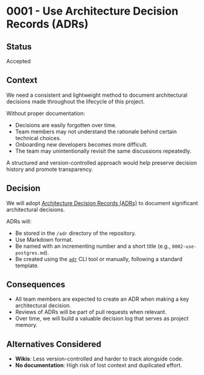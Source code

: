 # 0001 - Use Architecture Decision Records (ADRs)

## Status

Accepted

## Context

We need a consistent and lightweight method to document architectural decisions made throughout the lifecycle of this project.

Without proper documentation:
- Decisions are easily forgotten over time.
- Team members may not understand the rationale behind certain technical choices.
- Onboarding new developers becomes more difficult.
- The team may unintentionally revisit the same discussions repeatedly.

A structured and version-controlled approach would help preserve decision history and promote transparency.

## Decision

We will adopt [Architecture Decision Records (ADRs)](https://adr.github.io/) to document significant architectural decisions.

ADRs will:
- Be stored in the `/adr` directory of the repository.
- Use Markdown format.
- Be named with an incrementing number and a short title (e.g., `0002-use-postgres.md`).
- Be created using the [`adr`](https://github.com/npryce/adr-tools) CLI tool or manually, following a standard template.

## Consequences

- All team members are expected to create an ADR when making a key architectural decision.
- Reviews of ADRs will be part of pull requests when relevant.
- Over time, we will build a valuable decision log that serves as project memory.

## Alternatives Considered

- **Wikis**: Less version-controlled and harder to track alongside code.
- **No documentation**: High risk of lost context and duplicated effort.
